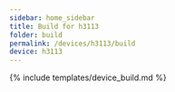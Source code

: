 ```yaml
---
sidebar: home_sidebar
title: Build for h3113
folder: build
permalink: /devices/h3113/build
device: h3113
---
```

{% include templates/device_build.md %}
